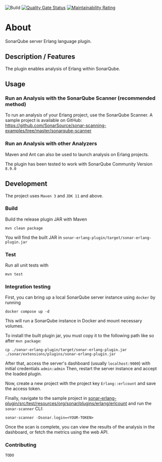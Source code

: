 ![Build](https://github.com/evolution-gaming/sonar-erlang/workflows/Build/badge.svg?branch=master)
[![Quality Gate Status](https://sonarcloud.io/api/project_badges/measure?project=evolution-gaming_sonar-erlang&metric=alert_status)](https://sonarcloud.io/dashboard?id=evolution-gaming_sonar-erlang)
[![Maintainability Rating](https://sonarcloud.io/api/project_badges/measure?project=evolution-gaming_sonar-erlang&metric=sqale_rating)](https://sonarcloud.io/dashboard?id=evolution-gaming_sonar-erlang)

# About

SonarQube server Erlang language plugin.

## Description / Features
The plugin enables analysis of Erlang within SonarQube.

## Usage

### Run an Analysis with the SonarQube Scanner (recommended method)
To run an analysis of your Erlang project, use the SonarQube Scanner.
A sample project is available on GitHub: https://github.com/SonarSource/sonar-scanning-examples/tree/master/sonarqube-scanner

### Run an Analysis with other Analyzers
Maven and Ant can also be used to launch analysis on Erlang projects.

The plugin has been tested to work with SonarQube Community Version `8.9.0` 

## Development

The project uses `Maven 3` and `JDK 11` and above.

### Build

Build the release plugin JAR with Maven

```shell script
mvn clean package
```

You will find the built JAR in `sonar-erlang-plugin/target/sonar-erlang-plugin.jar`

### Test

Run all unit tests with

```shell script
mvn test
```

### Integration testing

First, you can bring up a local SonarQube server instance using `docker` by running

```shell script
docker compose up -d
```

This will run a SonarQube instance in Docker and mount necessary volumes.

To install the built plugin jar, you must copy it to the following path like so after `mvn package`:

```shell script
cp ./sonar-erlang-plugin/target/sonar-erlang-plugin.jar ./sonar/extensions/plugins/sonar-erlang-plugin.jar
```

After that, access the server's dashboard (usually `localhost:9000`) with initial credentials `admin:admin`
Then, restart the server instance and accept the loaded plugin.

Now, create a new project with the project key `Erlang::erlcount` and save the access token.

Finally, navigate to the sample project in [sonar-erlang-plugin/src/test/resources/org/sonar/plugins/erlang/erlcount](./sonar-erlang-plugin/src/test/resources/org/sonar/plugins/erlang/erlcount) and run the `sonar-scanner` CLI:

```shell
sonar-scanner -Dsonar.login=<YOUR-TOKEN>
```

Once the scan is complete, you can view the results of the analysis in the dashboard, or fetch the metrics using the web API.

### Contributing

`TODO`
